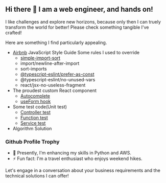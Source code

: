 ## Hi there 👋 I am a web engineer, and hands on!

I like challenges and explore new horizons, because only then I can truely transform the world for better!
Please check something tangible I've crafted!

Here are something I find particularly appealing.

- [Airbnb](https://github.com/airbnb/javascript) JavaScript Style Guide
  Some rules I used to override
  * [simple-import-sort](https://github.com/lydell/eslint-plugin-simple-import-sort#readme)
  * import/newline-after-import
  * sort-imports
  * [@typescript-eslint/prefer-as-const](https://github.com/typescript-eslint/typescript-eslint/blob/HEAD/packages/eslint-plugin/docs/rules/prefer-as-const.md)
  * @typescript-eslint/no-unused-vars
  * react/jsx-no-useless-fragment
- The proudest custom React component
  * [Autocomplete](https://gist.github.com/WebCrazy003/b731ca10ea017feca8e8756da859bd69)
  * [useForm hook](https://gist.github.com/WebCrazy003/0a07b92d91fdf4c0e48ccdae734f12c8)
- Some test code(Unit test)
  * [Controller test](https://gist.github.com/WebCrazy003/79e64945c5644f658d8fb7950325e4eb)
  * [Function test](https://gist.github.com/WebCrazy003/c29a5d8fae2377bb6ba3f58a162d8764)
  * [Service test](https://gist.github.com/WebCrazy003/7f8266b307475b4db0832d64d392bf94)
- Algorithm Solution

### Github Profile Trophy


- 🌱 Presently, I'm enhancing my skills in Python and AWS.
- ⚡ Fun fact: I'm a travel enthusiast who enjoys weekend hikes.

Let's engage in a conversation about your business requirements and the technical solutions I can offer!

<!--
**WebCrazy003/webcrazy003** is a ✨ _special_ ✨ repository because its `README.md` (this file) appears on your GitHub profile.

Here are some ideas to get you started:

- 🔭 I’m currently working on ...
- 🌱 I’m currently learning ...
- 👯 I’m looking to collaborate on ...
- 🤔 I’m looking for help with ...
- 💬 Ask me about ...
- 📫 How to reach me: ...
- 😄 Pronouns: ...
- ⚡ Fun fact: ...
-->
